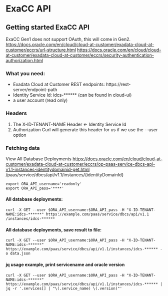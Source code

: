 # ExaCC API


## Getting started ExaCC API
ExaCC Gen1 does not support OAuth, this will come in Gen2.
https://docs.oracle.com/en/cloud/cloud-at-customer/exadata-cloud-at-customer/eccrs/url-structure.html
https://docs.oracle.com/en/cloud/cloud-at-customer/exadata-cloud-at-customer/eccrs/security-authentication-authorization.html

### What you need:
- Exadata Cloud at Customer REST endpoints:
https://rest-server/endpoint-path
- Identity Service Id: idcs-****** (can be found in cloud-ui)
- a user account (read only)

### Headers
1) The X-ID-TENANT-NAME Header <-  Identity Service Id
2) Authorization
Curl will generate this header for us if we use the --user option


### Fetching data

View All Database Deployments
https://docs.oracle.com/en/cloud/cloud-at-customer/exadata-cloud-at-customer/eccrs/op-paas-service-dbcs-api-v1.1-instances-identitydomainid-get.html
/paas/service/dbcs/api/v1.1/instances/{identityDomainId}
```
export ORA_API_username='readonly'
export ORA_API_pass='****'
```

#### All database deployments:
```
curl -X GET --user $ORA_API_username:$ORA_API_pass -H "X-ID-TENANT-NAME:idcs-******" https://example.com/paas/service/dbcs/api/v1.1
/instances/idcs-******
```

#### All database deployments, save result to file:
```
curl -X GET --user $ORA_API_username:$ORA_API_pass -H "X-ID-TENANT-NAME:idcs-******" https://example.com/paas/service/dbcs/api/v1.1/instances/idcs-****** -o data.json
```

#### jq usage example, print servicename and oracle version
```
curl -X GET --user $ORA_API_username:$ORA_API_pass -H "X-ID-TENANT-NAME:idcs-******" https://example.com/paas/service/dbcs/api/v1.1/instances/idcs-****** | jq -r '.services[] | "\(.service_name) \(.version)"'
```
